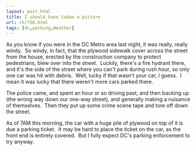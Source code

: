 ```yaml
---
layout: post.html
title: I should have taken a picture
url: ch/758.html
tags: [dc,parking,Weather]
---
```

As you know if you were in the DC Metro area last night, it was really, really windy.  So windy, in fact, that the plywood sidewalk cover across the street from the house, erected by the construction company to protect pedestrians, blew over into the street.  Luckily, there's a fire hydrant there, and it's the side of the street where you can't park during rush hour, so only one car was hit with debris.  Well, lucky if that wasn't your car, I guess.  I mean it was lucky that there weren't more cars parked there.

The police came, and spent an hour or so driving past, and then backing up (the wrong way down our one-way street), and generally making a nuisance of themselves.  Then they put up some crime scene tape and tore off down the street.

As of 7AM this morning, the car with a huge pile of plywood on top of it is due a parking ticket.  It may be hard to place the ticket on the car, as the front end is entirely covered.  But I fully expect DC's parking enforcement to try anyway.
